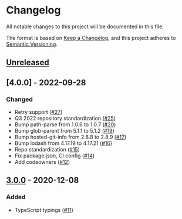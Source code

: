 # Changelog
All notable changes to this project will be documented in this file.

The format is based on [Keep a Changelog](https://keepachangelog.com/en/1.0.0/),
and this project adheres to [Semantic Versioning](https://semver.org/spec/v2.0.0.html).

## [Unreleased]

## [4.0.0] - 2022-09-28
### Changed
- Retry support ([#27](https://github.com/MetaMask/json-rpc-middleware-stream/pull/27))
- Q3 2022 repository standardization ([#25](https://github.com/MetaMask/json-rpc-middleware-stream/pull/25))
- Bump path-parse from 1.0.6 to 1.0.7 ([#20](https://github.com/MetaMask/json-rpc-middleware-stream/pull/20))
- Bump glob-parent from 5.1.1 to 5.1.2 ([#19](https://github.com/MetaMask/json-rpc-middleware-stream/pull/19))
- Bump hosted-git-info from 2.8.8 to 2.8.9 ([#17](https://github.com/MetaMask/json-rpc-middleware-stream/pull/17))
- Bump lodash from 4.17.19 to 4.17.21 ([#16](https://github.com/MetaMask/json-rpc-middleware-stream/pull/16))
- Repo standardization ([#15](https://github.com/MetaMask/json-rpc-middleware-stream/pull/15))
- Fix package.json, CI config ([#14](https://github.com/MetaMask/json-rpc-middleware-stream/pull/14))
- Add codeowners ([#12](https://github.com/MetaMask/json-rpc-middleware-stream/pull/12))

## [3.0.0] - 2020-12-08
### Added
- TypeScript typings ([#11](https://github.com/MetaMask/json-rpc-middleware-stream/pull/11))

[Unreleased]: https://github.com/MetaMask/json-rpc-middleware-stream/compare/v3.1.0...HEAD
[3.1.0]: https://github.com/MetaMask/json-rpc-middleware-stream/compare/v3.0.0...v3.1.0
[3.0.0]: https://github.com/MetaMask/json-rpc-middleware-stream/releases/tag/v3.0.0
